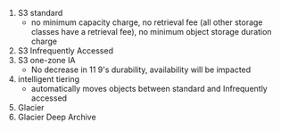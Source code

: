 1) S3 standard
   - no minimum capacity charge, no retrieval fee (all other storage classes have a retrieval fee), no minimum object storage duration charge
2) S3 Infrequently Accessed
3) S3 one-zone IA
   - No decrease in 11 9's durability, availability will be impacted
4) intelligent tiering
   - automatically moves objects between standard and Infrequently accessed
5) Glacier
6) Glacier Deep Archive
